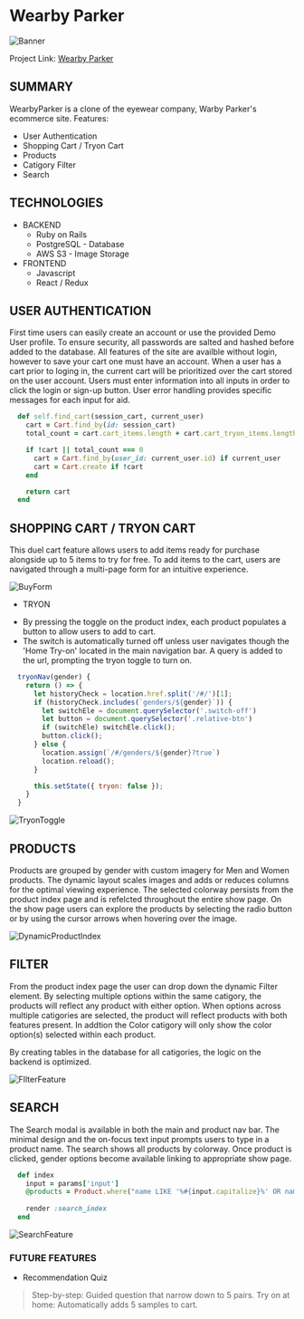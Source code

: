 # Wearby Parker

![Banner](https://user-images.githubusercontent.com/79214086/135525049-5e75254e-65b8-41d8-aec3-700857275547.png)

Project Link: [Wearby Parker](http://wearby-parker.herokuapp.com/#/)

## SUMMARY
WearbyParker is a clone of the eyewear company, Warby Parker's ecommerce site. 
Features:
  * User Authentication
  * Shopping Cart / Tryon Cart
  * Products
  * Catigory Filter
  * Search

## TECHNOLOGIES
* BACKEND
  * Ruby on Rails
  * PostgreSQL - Database
  * AWS S3 - Image Storage
* FRONTEND
  * Javascript
  * React / Redux


## USER AUTHENTICATION
First time users can easily create an account or use the provided Demo User profile. To ensure security, all passwords are salted and hashed before added to the database. All features of the site are availble without login, however to save your cart one must have an account. When a user has a cart prior to loging in, the current cart will be prioritized over the cart stored on the user account.
Users must enter information into all inputs in order to click the login or sign-up button. User error handling provides specific messages for each input for aid.

```ruby
  def self.find_cart(session_cart, current_user)
    cart = Cart.find_by(id: session_cart)
    total_count = cart.cart_items.length + cart.cart_tryon_items.length if cart

    if !cart || total_count === 0
      cart = Cart.find_by(user_id: current_user.id) if current_user
      cart = Cart.create if !cart
    end

    return cart
  end
```

## SHOPPING CART / TRYON CART
This duel cart feature allows users to add items ready for purchase alongside up to 5 items to try for free. To add items to the cart, users are navigated through a multi-page form for an intuitive experience. 

![BuyForm](https://user-images.githubusercontent.com/79214086/135510227-0a7e58cc-51c3-4a21-ba97-269c13d2171d.gif)

* TRYON
- By pressing the toggle on the product index, each product populates a button to allow users to add to cart.
- The switch is automatically turned off unless user navigates though the 'Home Try-on' located in the main navigation bar. A query is added to the url, prompting the tryon toggle to turn on.

```javascript
  tryonNav(gender) {
    return () => {
      let historyCheck = location.href.split('/#/')[1];
      if (historyCheck.includes(`genders/${gender}`)) {
        let switchEle = document.querySelector('.switch-off')
        let button = document.querySelector('.relative-btn')
        if (switchEle) switchEle.click();
        button.click();
      } else {
        location.assign(`/#/genders/${gender}?true`)
        location.reload();
      }

      this.setState({ tryon: false });
    }
  }
  ```

![TryonToggle](https://user-images.githubusercontent.com/79214086/135513624-55a82a97-7825-4751-9670-f6cf58428f84.gif)

## PRODUCTS
Products are grouped by gender with custom imagery for Men and Women products. The dynamic layout scales images and adds or reduces columns for the optimal viewing experience. 
The selected colorway persists from the product index page and is refelcted throughout the entire show page. On the show page users can explore the products by selecting the radio button or by using the cursor arrows when hovering over the image. 

![DynamicProductIndex](https://user-images.githubusercontent.com/79214086/135515386-966c75b9-f61c-4cc2-9f0a-e9c70d3f6c02.gif)

## FILTER
From the product index page the user can drop down the dynamic Filter element. By selecting multiple options within the same catigory, the products will reflect any product with either option. When options across multiple catigories are selected, the product will reflect products with both features present. In addtion the Color catigory will only show the color option(s) selected within each product.

By creating tables in the database for all catigories, the logic on the backend is optimized.

![FIlterFeature](https://user-images.githubusercontent.com/79214086/135518820-35f615d6-bc0c-4622-aa30-76a8365cc270.gif)

## SEARCH
The Search modal is available in both the main and product nav bar. The minimal design and the on-focus text input prompts users to type in a product name. The search shows all products by colorway. Once product is clicked, gender options become available linking to appropriate show page.

```ruby
  def index
    input = params['input']
    @products = Product.where("name LIKE '%#{input.capitalize}%' OR name LIKE '%#{input}%'")
    
    render :search_index
  end
  ```

![SearchFeature](https://user-images.githubusercontent.com/79214086/135520254-960c1d17-cce2-4a8b-a840-77a8289b2321.gif)

### FUTURE FEATURES
* Recommendation Quiz
> Step-by-step: Guided question that narrow down to 5 pairs.
> Try on at home: Automatically adds 5 samples to cart.
